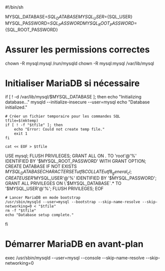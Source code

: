#!/bin/sh

MYSQL_DATABASE=${SQL_DATABASE}
MYSQL_USER=${SQL_USER}
MYSQL_PASSWORD=${SQL_PASSWORD}
MYSQL_ROOT_PASSWORD=${SQL_ROOT_PASSWORD}

# Assurer les permissions correctes
chown -R mysql:mysql /run/mysqld
chown -R mysql:mysql /var/lib/mysql

# Initialiser MariaDB si nécessaire
if [ ! -d /var/lib/mysql/$MYSQL_DATABASE ]; then
    echo "Initializing database..."
    mysqld --initialize-insecure --user=mysql
    echo "Database initialized."

    # Créer un fichier temporaire pour les commandes SQL
    tfile=$(mktemp)
    if [ ! -f "$tfile" ]; then
        echo "Error: Could not create temp file."
        exit 1
    fi

    cat << EOF > $tfile
USE mysql;
FLUSH PRIVILEGES;
GRANT ALL ON *.* TO 'root'@'%' IDENTIFIED BY '$MYSQL_ROOT_PASSWORD' WITH GRANT OPTION;
CREATE DATABASE IF NOT EXISTS $MYSQL_DATABASE CHARACTER SET utf8 COLLATE utf8_general_ci;
CREATE USER '$MYSQL_USER'@'%' IDENTIFIED BY '$MYSQL_PASSWORD';
GRANT ALL PRIVILEGES ON \`$MYSQL_DATABASE\`.* TO '$MYSQL_USER'@'%';
FLUSH PRIVILEGES;
EOF

    # Lancer MariaDB en mode bootstrap
    /usr/sbin/mysqld --user=mysql --bootstrap --skip-name-resolve --skip-networking=0 < "$tfile"
    rm -f "$tfile"
    echo "Database setup complete."
fi

# Démarrer MariaDB en avant-plan
exec /usr/sbin/mysqld --user=mysql --console --skip-name-resolve --skip-networking=0
